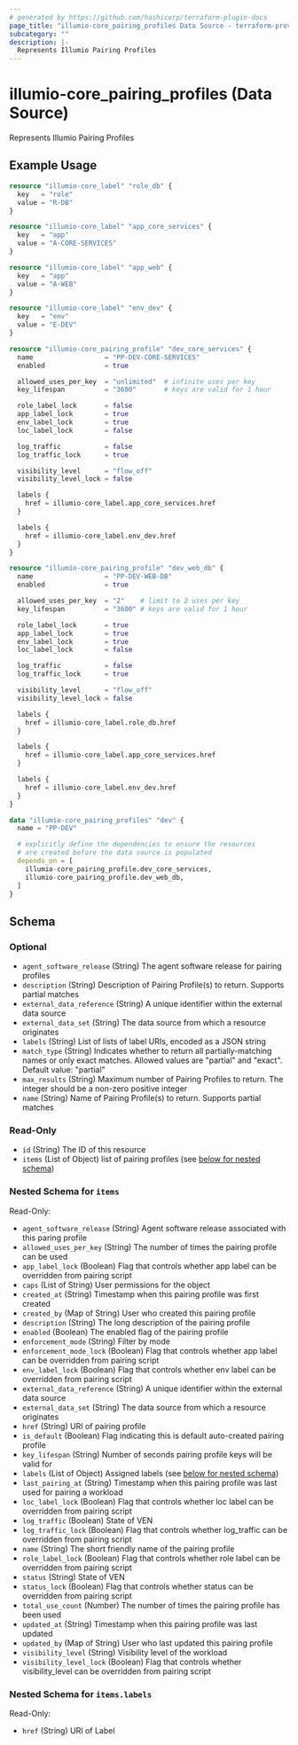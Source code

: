 ```yaml
---
# generated by https://github.com/hashicorp/terraform-plugin-docs
page_title: "illumio-core_pairing_profiles Data Source - terraform-provider-illumio-core"
subcategory: ""
description: |-
  Represents Illumio Pairing Profiles
---
```


# illumio-core_pairing_profiles (Data Source)

Represents Illumio Pairing Profiles

## Example Usage

```terraform
resource "illumio-core_label" "role_db" {
  key   = "role"
  value = "R-DB"
}

resource "illumio-core_label" "app_core_services" {
  key   = "app"
  value = "A-CORE-SERVICES"
}

resource "illumio-core_label" "app_web" {
  key   = "app"
  value = "A-WEB"
}

resource "illumio-core_label" "env_dev" {
  key   = "env"
  value = "E-DEV"
}

resource "illumio-core_pairing_profile" "dev_core_services" {
  name                  = "PP-DEV-CORE-SERVICES"
  enabled               = true

  allowed_uses_per_key  = "unlimited"  # infinite uses per key
  key_lifespan          = "3600"       # keys are valid for 1 hour

  role_label_lock       = false
  app_label_lock        = true
  env_label_lock        = true
  loc_label_lock        = false

  log_traffic           = false
  log_traffic_lock      = true

  visibility_level      = "flow_off"
  visibility_level_lock = false

  labels {
    href = illumio-core_label.app_core_services.href
  }

  labels {
    href = illumio-core_label.env_dev.href
  }
}

resource "illumio-core_pairing_profile" "dev_web_db" {
  name                  = "PP-DEV-WEB-DB"
  enabled               = true

  allowed_uses_per_key  = "2"    # limit to 2 uses per key
  key_lifespan          = "3600" # keys are valid for 1 hour

  role_label_lock       = true
  app_label_lock        = true
  env_label_lock        = true
  loc_label_lock        = false

  log_traffic           = false
  log_traffic_lock      = true

  visibility_level      = "flow_off"
  visibility_level_lock = false

  labels {
    href = illumio-core_label.role_db.href
  }

  labels {
    href = illumio-core_label.app_core_services.href
  }

  labels {
    href = illumio-core_label.env_dev.href
  }
}

data "illumio-core_pairing_profiles" "dev" {
  name = "PP-DEV"

  # explicitly define the dependencies to ensure the resources
  # are created before the data source is populated
  depends_on = [
    illumio-core_pairing_profile.dev_core_services,
    illumio-core_pairing_profile.dev_web_db,
  ]
}
```

<!-- schema generated by tfplugindocs -->
## Schema

### Optional

- `agent_software_release` (String) The agent software release for pairing profiles
- `description` (String) Description of Pairing Profile(s) to return. Supports partial matches
- `external_data_reference` (String) A unique identifier within the external data source
- `external_data_set` (String) The data source from which a resource originates
- `labels` (String) List of lists of label URIs, encoded as a JSON string
- `match_type` (String) Indicates whether to return all partially-matching names or only exact matches. Allowed values are "partial" and "exact". Default value: "partial"
- `max_results` (String) Maximum number of Pairing Profiles to return. The integer should be a non-zero positive integer
- `name` (String) Name of Pairing Profile(s) to return. Supports partial matches

### Read-Only

- `id` (String) The ID of this resource
- `items` (List of Object) list of pairing profiles (see [below for nested schema](#nestedatt--items))

<a id="nestedatt--items"></a>
### Nested Schema for `items`

Read-Only:

- `agent_software_release` (String) Agent software release associated with this paring profile
- `allowed_uses_per_key` (String) The number of times the pairing profile can be used
- `app_label_lock` (Boolean) Flag that controls whether app label can be overridden from pairing script
- `caps` (List of String) User permissions for the object
- `created_at` (String) Timestamp when this pairing profile was first created
- `created_by` (Map of String) User who created this pairing profile
- `description` (String) The long description of the pairing profile
- `enabled` (Boolean) The enabled flag of the pairing profile
- `enforcement_mode` (String) Filter by mode
- `enforcement_mode_lock` (Boolean) Flag that controls whether app label can be overridden from pairing script
- `env_label_lock` (Boolean) Flag that controls whether env label can be overridden from pairing script
- `external_data_reference` (String) A unique identifier within the external data source
- `external_data_set` (String) The data source from which a resource originates
- `href` (String) URI of pairing profile
- `is_default` (Boolean) Flag indicating this is default auto-created pairing profile
- `key_lifespan` (String) Number of seconds pairing profile keys will be valid for
- `labels` (List of Object) Assigned labels (see [below for nested schema](#nestedobjatt--items--labels))
- `last_pairing_at` (String) Timestamp when this pairing profile was last used for pairing a workload
- `loc_label_lock` (Boolean) Flag that controls whether loc label can be overridden from pairing script
- `log_traffic` (Boolean) State of VEN
- `log_traffic_lock` (Boolean) Flag that controls whether log_traffic can be overridden from pairing script
- `name` (String) The short friendly name of the pairing profile
- `role_label_lock` (Boolean) Flag that controls whether role label can be overridden from pairing script
- `status` (String) State of VEN
- `status_lock` (Boolean) Flag that controls whether status can be overridden from pairing script
- `total_use_count` (Number) The number of times the pairing profile has been used
- `updated_at` (String) Timestamp when this pairing profile was last updated
- `updated_by` (Map of String) User who last updated this pairing profile
- `visibility_level` (String) Visibility level of the workload
- `visibility_level_lock` (Boolean) Flag that controls whether visibility_level can be overridden from pairing script

<a id="nestedobjatt--items--labels"></a>
### Nested Schema for `items.labels`

Read-Only:

- `href` (String) URI of Label


